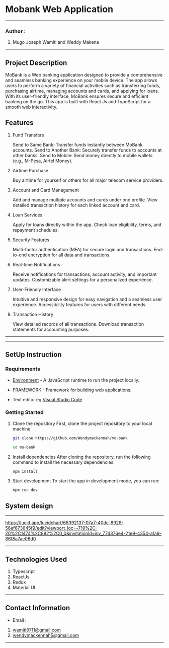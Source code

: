 #  Mobank Web Application
*****
### Author :
1. Mugo Joseph Wamiti and Weddy Makena
****
## Project Description
MoBank is a Web banking application designed to provide a comprehensive and seamless banking experience on your mobile device. The app allows users to perform a variety of financial activities such as transferring funds, purchasing airtime, managing accounts and cards, and applying for loans. With its user-friendly interface, MoBank ensures secure and efficient banking on the go. This app is built with React Js and TypeScript for a smooth web interactivity.


## Features
1. Fund Transfers

    Send to Same Bank: Transfer funds instantly between MoBank accounts.
    Send to Another Bank: Securely transfer funds to accounts at other banks.
    Send to Mobile: Send money directly to mobile wallets (e.g., M-Pesa, Airtel Money).

2. Airtime Purchase

    Buy airtime for yourself or others for all major telecom service providers.
    
3. Account and Card Management

    Add and manage multiple accounts and cards under one profile.
    View detailed transaction history for each linked account and card.

4. Loan Services. 

    Apply for loans directly within the app.
    Check loan eligibility, terms, and repayment schedules.

5. Security Features

    Multi-factor authentication (MFA) for secure login and transactions.
    End-to-end encryption for all data and transactions.

6. Real-time Notifications

    Receive notifications for transactions, account activity, and important updates.
    Customizable alert settings for a personalized experience.
7. User-Friendly Interface

    Intuitive and responsive design for easy navigation and a seamless user experience.
    Accessibility features for users with different needs.

8. Transaction History

    View detailed records of all transactions.
    Download transaction statements for accounting purposes.


******
*****
## SetUp Instruction
### Requirements
* [Environment](https://nodejs.org/en) - A JavaScript runtime to run the project locally.
* [FRAMEWORK](https://vite.dev/guide/) - Framework for building web applications.

* Text editor eg [Visual Studio Code](https://code.visualstudio.com/download)


### Getting Started


1. Clone the repository
First, clone the project repository to your local machine

    ```bash
    git clone https://github.com/Wendymackennah/mo-bank
    ```

    ```bash
    cd mo-bank
    ```

2. Install dependencies
After cloning the repository, run the following command to install the necessary dependencies:

    ```bash
    npm install
     ```

3.  Start development
 To start the app in development mode, you can run:

    ```bash
    npm run dev
    ```

## System design

*** 
https://lucid.app/lucidchart/66392137-07a7-40dc-8928-56ef673645f9/edit?viewport_loc=-719%2C-20%2C1474%2C882%2C0_0&invitationId=inv_774376e4-21e9-4354-a1a9-86f8a7ae06d0 

***

## Technologies Used

1. Typescript
2. ReactJs
3. Redux
4. Material UI
*****
## Contact Information
* Email : 
1. wamiti8711@gmail.com
2. wendymackennah5@gmail.com
*****